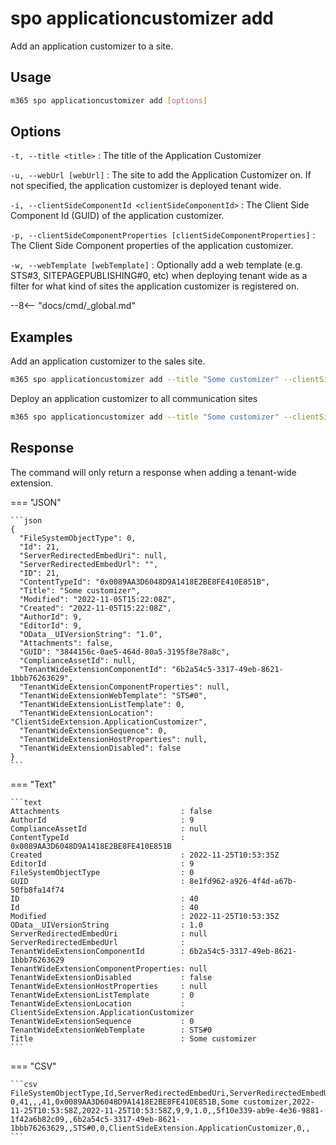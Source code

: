# spo applicationcustomizer add

Add an application customizer to a site. 

## Usage

```sh
m365 spo applicationcustomizer add [options]
```

## Options

`-t, --title <title>`
: The title of the Application Customizer

`-u, --webUrl [webUrl]`
: The site to add the Application Customizer on. If not specified, the application customizer is deployed tenant wide.

`-i, --clientSideComponentId <clientSideComponentId>`
: The Client Side Component Id (GUID) of the application customizer.

`-p, --clientSideComponentProperties [clientSideComponentProperties]`
: The Client Side Component properties of the application customizer.

`-w, --webTemplate [webTemplate]`
: Optionally add a web template (e.g. STS#3, SITEPAGEPUBLISHING#0, etc) when deploying tenant wide as a filter for what kind of sites the application customizer is registered on. 

--8<-- "docs/cmd/_global.md"

## Examples

Add an application customizer to the sales site.

```sh
m365 spo applicationcustomizer add --title "Some customizer" --clientSideComponentId 6b2a54c5-3317-49eb-8621-1bbb76263629 --webUrl https://contoso.sharepoint.com/sites/sales
```

Deploy an application customizer to all communication sites

```sh
m365 spo applicationcustomizer add --title "Some customizer" --clientSideComponentId 6b2a54c5-3317-49eb-8621-1bbb76263629 --webTemplate "SITEPAGEPUBLISHING#0"
```

## Response

The command will only return a response when adding a tenant-wide extension. 

=== "JSON"

    ```json
    {
      "FileSystemObjectType": 0,
      "Id": 21,
      "ServerRedirectedEmbedUri": null,
      "ServerRedirectedEmbedUrl": "",
      "ID": 21,
      "ContentTypeId": "0x0089AA3D6048D9A1418E2BE8FE410E851B",
      "Title": "Some customizer",
      "Modified": "2022-11-05T15:22:08Z",
      "Created": "2022-11-05T15:22:08Z",
      "AuthorId": 9,
      "EditorId": 9,
      "OData__UIVersionString": "1.0",
      "Attachments": false,
      "GUID": "3844156c-0ae5-464d-80a5-3195f8e78a8c",
      "ComplianceAssetId": null,
      "TenantWideExtensionComponentId": "6b2a54c5-3317-49eb-8621-1bbb76263629",
      "TenantWideExtensionComponentProperties": null,
      "TenantWideExtensionWebTemplate": "STS#0",
      "TenantWideExtensionListTemplate": 0,
      "TenantWideExtensionLocation": "ClientSideExtension.ApplicationCustomizer",
      "TenantWideExtensionSequence": 0,
      "TenantWideExtensionHostProperties": null,
      "TenantWideExtensionDisabled": false
    }
    ```

=== "Text"

    ```text
    Attachments                           : false
    AuthorId                              : 9
    ComplianceAssetId                     : null
    ContentTypeId                         : 0x0089AA3D6048D9A1418E2BE8FE410E851B
    Created                               : 2022-11-25T10:53:35Z
    EditorId                              : 9
    FileSystemObjectType                  : 0
    GUID                                  : 8e1fd962-a926-4f4d-a67b-50fb8fa14f74
    ID                                    : 40
    Id                                    : 40
    Modified                              : 2022-11-25T10:53:35Z
    OData__UIVersionString                : 1.0
    ServerRedirectedEmbedUri              : null
    ServerRedirectedEmbedUrl              :
    TenantWideExtensionComponentId        : 6b2a54c5-3317-49eb-8621-1bbb76263629
    TenantWideExtensionComponentProperties: null
    TenantWideExtensionDisabled           : false
    TenantWideExtensionHostProperties     : null
    TenantWideExtensionListTemplate       : 0
    TenantWideExtensionLocation           : ClientSideExtension.ApplicationCustomizer
    TenantWideExtensionSequence           : 0
    TenantWideExtensionWebTemplate        : STS#0
    Title                                 : Some customizer
    ```

=== "CSV"

    ```csv
    FileSystemObjectType,Id,ServerRedirectedEmbedUri,ServerRedirectedEmbedUrl,ID,ContentTypeId,Title,Modified,Created,AuthorId,EditorId,OData__UIVersionString,Attachments,GUID,ComplianceAssetId,TenantWideExtensionComponentId,TenantWideExtensionComponentProperties,TenantWideExtensionWebTemplate,TenantWideExtensionListTemplate,TenantWideExtensionLocation,TenantWideExtensionSequence,TenantWideExtensionHostProperties,TenantWideExtensionDisabled
    0,41,,,41,0x0089AA3D6048D9A1418E2BE8FE410E851B,Some customizer,2022-11-25T10:53:58Z,2022-11-25T10:53:58Z,9,9,1.0,,5f10e339-ab9e-4e36-9881-1f42a6b82c09,,6b2a54c5-3317-49eb-8621-1bbb76263629,,STS#0,0,ClientSideExtension.ApplicationCustomizer,0,,
    ```
